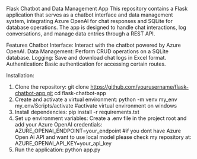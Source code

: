 Flask Chatbot and Data Management App
This repository contains a Flask application that serves as a chatbot interface and data management system, integrating Azure OpenAI for chat responses and SQLite for database operations. The app is designed to handle chat interactions, log conversations, and manage data entries through a REST API.

Features
Chatbot Interface: Interact with the chatbot powered by Azure OpenAI.
Data Management: Perform CRUD operations on a SQLite database.
Logging: Save and download chat logs in Excel format.
Authentication: Basic authentication for accessing certain routes.

Installation:
1. Clone the repository:
     git clone https://github.com/yourusername/flask-chatbot-app.git
     cd flask-chatbot-app
2. Create and activate a virtual environment:
     python -m venv my_env
     my_env/Scripts/activate #activate virtual environment on windows
3. Install dependencies:
     pip install -r requirements.txt
4. Set up environment variables:
     Create a .env file in the project root and add your Azure OpenAI credentials:
     AZURE_OPENAI_ENDPOINT=your_endpoint     #if you dont have Azure Open Ai API and want to use local model please check my repository at: 
     AZURE_OPENAI_API_KEY=your_api_key
5. Run the application:
     python app.py
